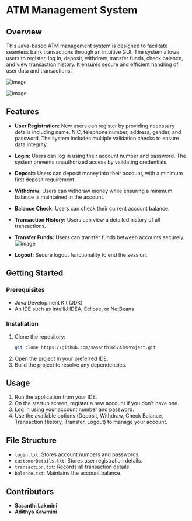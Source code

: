 # ATM Management System

## Overview
This Java-based ATM management system is designed to facilitate seamless bank transactions through an intuitive GUI. The system allows users to register, log in, deposit, withdraw, transfer funds, check balance, and view transaction history. It ensures secure and efficient handling of user data and transactions.


![image](https://github.com/sasanthi65/ATMProject/assets/33154236/e9afcd05-7768-4149-9098-ae1b4727b72b)


![image](https://github.com/sasanthi65/ATMProject/assets/33154236/9078ce9a-8018-4bbc-a322-dc25cfe384da)


## Features
- **User Registration:** New users can register by providing necessary details including name, NIC, telephone number, address, gender, and password. The system includes multiple validation checks to ensure data integrity.
- **Login:** Users can log in using their account number and password. The system prevents unauthorized access by validating credentials.
- **Deposit:** Users can deposit money into their account, with a minimum first deposit requirement.
- **Withdraw:** Users can withdraw money while ensuring a minimum balance is maintained in the account.
- **Balance Check:** Users can check their current account balance.
- **Transaction History:** Users can view a detailed history of all transactions.
- **Transfer Funds:** Users can transfer funds between accounts securely.
![image](https://github.com/sasanthi65/ATMProject/assets/33154236/d20ec6d0-038e-42fd-8865-3fc4f3739f1a)

- **Logout:** Secure logout functionality to end the session.

## Getting Started

### Prerequisites
- Java Development Kit (JDK)
- An IDE such as IntelliJ IDEA, Eclipse, or NetBeans

### Installation
1. Clone the repository:
    ```bash
    git clone https://github.com/sasanthi65/ATMProject.git
    ```
2. Open the project in your preferred IDE.
3. Build the project to resolve any dependencies.

## Usage
1. Run the application from your IDE.
2. On the startup screen, register a new account if you don't have one.
3. Log in using your account number and password.
4. Use the available options (Deposit, Withdraw, Check Balance, Transaction History, Transfer, Logout) to manage your account.

## File Structure
- `login.txt`: Stores account numbers and passwords.
- `customerDetails.txt`: Stores user registration details.
- `transaction.txt`: Records all transaction details.
- `balance.txt`: Maintains the account balance.

## Contributors
- **Sasanthi Lakmini** 
- **Adithya Kawmini** 

